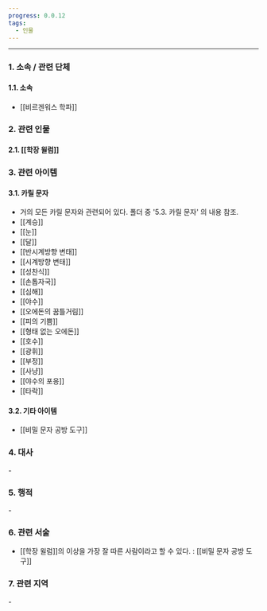 ```yaml
---
progress: 0.0.12
tags:
  - 인물
---
```

---
### 1. 소속 / 관련 단체
#### 1.1. 소속
- [[비르겐워스 학파]]

### 2. 관련 인물
#### 2.1. [[학장 윌럼]]

### 3. 관련 아이템
#### 3.1. 카릴 문자
- 거의 모든 카릴 문자와 관련되어 있다. 폴더 중 '5.3. 카릴 문자' 의 내용 참조.
- [[계승]]
- [[눈]]
- [[달]]
- [[반시계방향 변태]]
- [[시계방향 변태]]
- [[성찬식]]
- [[손톱자국]]
- [[심해]]
- [[야수]]
- [[오에돈의 꿈틀거림]]
- [[피의 기쁨]]
- [[형태 없는 오에돈]]
- [[호수]]
- [[광휘]]
- [[부정]]
- [[사냥]]
- [[야수의 포옹]]
- [[타락]]
#### 3.2. 기타 아이템
- [[비밀 문자 공방 도구]]

### 4. 대사
\-
### 5. 행적
\-
### 6. 관련 서술
- [[학장 윌럼]]의 이상을 가장 잘 따른 사람이라고 할 수 있다. : [[비밀 문자 공방 도구]]
### 7. 관련 지역
\-